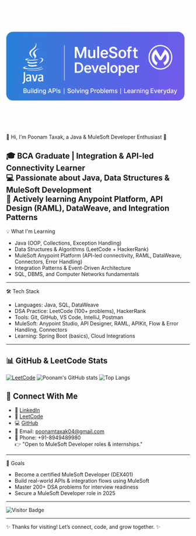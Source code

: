 ![Poonam's Banner](https://raw.githubusercontent.com/poonam04-taxak/poonam04-taxak/main/mulesoft.png)





👋 Hi, I'm Poonam Taxak, a Java & MuleSoft Developer Enthusiast 🚀

🎓 BCA Graduate | Integration & API-led Connectivity Learner  
💻 Passionate about Java, Data Structures & MuleSoft Development  
🌱 Actively learning Anypoint Platform, API Design (RAML), DataWeave, and Integration Patterns
---

💡 What I'm Learning
- Java (OOP, Collections, Exception Handling)
- Data Structures & Algorithms (LeetCode + HackerRank)
- MuleSoft Anypoint Platform (API-led connectivity, RAML, DataWeave, Connectors, Error Handling)
- Integration Patterns & Event-Driven Architecture
- SQL, DBMS, and Computer Networks fundamentals
---
🛠️ Tech Stack
- Languages: Java, SQL, DataWeave
- DSA Practice: LeetCode (100+ problems), HackerRank
- Tools: Git, GitHub, VS Code, IntelliJ, Postman
- MuleSoft: Anypoint Studio, API Designer, RAML, APIKit, Flow & Error Handling, Connectors
- Learning: Spring Boot (basics), Cloud Integrations
 ---- 

 ## 📊 GitHub & LeetCode Stats

[![LeetCode](https://img.shields.io/badge/LeetCode-200%2B_solved-orange)](https://leetcode.com/poonam_taxak/)
![Poonam's GitHub stats](https://github-readme-stats.vercel.app/api?username=poonam04-taxak&show_icons=true&theme=tokyonight)
![Top Langs](https://github-readme-stats.vercel.app/api/top-langs/?username=poonam04-taxak&layout=compact&theme=tokyonight)



## 🔗 Connect With Me

- 💼 [LinkedIn](https://www.linkedin.com/in/poonam-taxak-b69822366)  
- 🧠 [LeetCode](https://leetcode.com/poonam_taxak)  
- 💻 [GitHub](https://github.com/poonam04-taxak)  
- 📧 Email: poonamtaxak04@gmail.com  
- 📱 Phone: +91-8949489980  
👉 "Open to MuleSoft Developer roles & internships."
---

🎯 Goals
- Become a certified MuleSoft Developer (DEX401)
- Build real-world APIs & integration flows using MuleSoft
- Master 200+ DSA problems for interview readiness
- Secure a MuleSoft Developer role in 2025

---

![Visitor Badge](https://komarev.com/ghpvc/?username=poonam04-taxak&label=Profile%20Views&color=0e75b6&style=flat)

---

✨ Thanks for visiting! Let’s connect, code, and grow together. ✨
